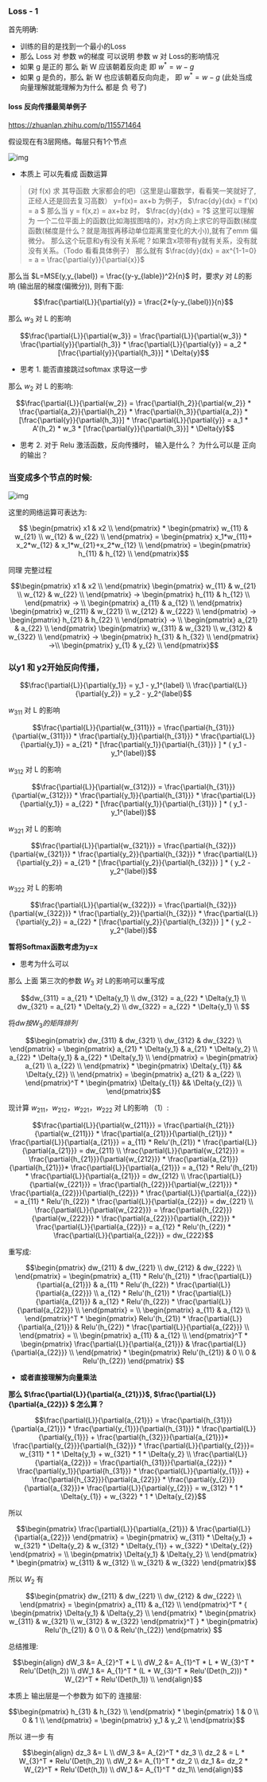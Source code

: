 ### Loss - 1

首先明确:
+ 训练的目的是找到一个最小的Loss
+ 那么 Loss 对 参数 w的梯度 可以说明 参数 w 对 Loss的影响情况
+ 如果 g 是正的  那么 新 W 应该朝着反向走 即 $w^* = w - g$
+ 如果 g 是负的，那么 新 W 也应该朝着反向向走， 即 $w^* = w - g$ (此处当成向量理解就能理解为为什么 都是 负 号了)


#### loss 反向传播最简单例子
https://zhuanlan.zhihu.com/p/115571464

假设现在有3层网络。每层只有1个节点  

![img](doc/example_5.png)

+ 本质上 可以先看成 函数运算

>(对 f(x) 求 其导函数 大家都会的吧)（这里是山寨数学，看看笑一笑就好了, 正经人还是回去复习高数）
y=f(x)= ax+b 为例子， $\frac{dy}{dx} = f'(x) = a $
那么当 y = f(x,z) = ax+bz 时， $\frac{dy}{dx} = ?$
这里可以理解为 一个二位平面上的函数(比如海拔图啥的)，对x方向上求它的导函数(梯度函数(梯度是什么？就是海拔再移动单位距离里变化的大小)),就有了emm 偏微分。
那么这个玩意和y有没有关系呢？如果含x项带有y就有关系，没有就没有关系。（Todo 看看具体例子）
那么就有 $\frac{dy}{dx} = ax^{1-1=0} = a = \frac{\partial{y}}{\partial{x}}$


那么当 $L=MSE(y,y_{label}) = \frac{(y-y_{lable})^2}{n}$ 时，要求$y$ 对 $L$的影响 (输出层的梯度(偏微分)), 则有下面:
```math
\frac{\partial{L}}{\partial{y}} = \frac{2*(y-y_{label})}{n}
```

那么 $w_3$ 对 L 的影响
```math
\frac{\partial{L}}{\partial{w_3}} = \frac{\partial{L}}{\partial{w_3}} * \frac{\partial{y}}{\partial{h_3}} * \frac{\partial{L}}{\partial{y}} = a_2 *  [\frac{\partial{y}}{\partial{h_3}}] * \Delta{y}
```
+ 思考 1. 能否直接跳过softmax 求导这一步


那么 $w_2$ 对 L 的影响:
```math
\frac{\partial{L}}{\partial{w_2}} = \frac{\partial{h_2}}{\partial{w_2}} * \frac{\partial{a_2}}{\partial{h_2}} * \frac{\partial{h_3}}{\partial{a_2}} * [\frac{\partial{y}}{\partial{h_3}}] * \frac{\partial{L}}{\partial{y}} = a_1 *  A'(h_2) * w_3 * [\frac{\partial{y}}{\partial{h_3}}] * \Delta{y}
```
+ 思考 2.  对于 Relu 激活函数，反向传播时， 输入是什么？ 为什么可以是 正向的输出？


### 当变成多个节点的时候:
![img](doc/example_6.png)

这里的网络运算可表达为:
```math


\begin{pmatrix}
x1 & x2 \\
\end{pmatrix}  
*
\begin{pmatrix}
w_{11} & w_{21} \\
w_{12} & w_{22} \\
\end{pmatrix}
=
\begin{pmatrix}
x_1*w_{11}+ x_2*w_{12} &  x_1*w_{21}+x_2*w_{12} \\
\end{pmatrix} 
=
\begin{pmatrix}
h_{11} &  h_{12} \\
\end{pmatrix}
```
同理 完整过程
``` math
\begin{pmatrix}
x1 & x2 \\
\end{pmatrix}  
\begin{pmatrix}
w_{11} & w_{21} \\
w_{12} & w_{22} \\
\end{pmatrix}
->
\begin{pmatrix}
h_{11} &  h_{12} \\
\end{pmatrix}
-> \\
\begin{pmatrix}
a_{11} &  a_{12} \\
\end{pmatrix}

\begin{pmatrix}
w_{211} & w_{221} \\
w_{212} & w_{222} \\
\end{pmatrix}
->
\begin{pmatrix}
h_{21} &  h_{22} \\
\end{pmatrix}
-> \\
\begin{pmatrix}
a_{21} &  a_{22} \\
\end{pmatrix}
\begin{pmatrix}
w_{311} & w_{321} \\
w_{312} & w_{322} \\
\end{pmatrix}
->
\begin{pmatrix}
h_{31} &  h_{32} \\
\end{pmatrix}
->\\
\begin{pmatrix}
y_{1} &  y_{2} \\
\end{pmatrix}
```

### 以y1 和 y2开始反向传播，
```math 
\frac{\partial{L}}{\partial{y_1}} = y_1 - y_1^{label} \\
\frac{\partial{L}}{\partial{y_2}} = y_2 - y_2^{label}
```
$w_{311}$ 对 L 的影响
```math
\frac{\partial{L}}{\partial{w_{311}}} = 
\frac{\partial{h_{31}}}{\partial{w_{311}}} * \frac{\partial{y_1}}{\partial{h_{31}}} * \frac{\partial{L}}{\partial{y_1}} = a_{21} * [\frac{\partial{y_1}}{\partial{h_{31}}} ] * ( y_1 - y_1^{label})
```
$w_{312}$ 对 L 的影响
```math
\frac{\partial{L}}{\partial{w_{312}}} = 
\frac{\partial{h_{31}}}{\partial{w_{312}}} * \frac{\partial{y_1}}{\partial{h_{31}}} * \frac{\partial{L}}{\partial{y_1}} = a_{22} * [\frac{\partial{y_1}}{\partial{h_{31}}} ] * ( y_1 - y_1^{label})
```
$w_{321}$ 对 L 的影响
```math
\frac{\partial{L}}{\partial{w_{321}}} = 
\frac{\partial{h_{32}}}{\partial{w_{321}}} * \frac{\partial{y_2}}{\partial{h_{32}}} * \frac{\partial{L}}{\partial{y_2}} = a_{21} * [\frac{\partial{y_2}}{\partial{h_{32}}} ] * ( y_2 - y_2^{label})
```
$w_{322}$ 对 L 的影响
```math
\frac{\partial{L}}{\partial{w_{322}}} = 
\frac{\partial{h_{32}}}{\partial{w_{322}}} * \frac{\partial{y_2}}{\partial{h_{32}}} * \frac{\partial{L}}{\partial{y_2}} = a_{22} * [\frac{\partial{y_2}}{\partial{h_{32}}} ] * ( y_2 - y_2^{label})
```
**暂将Softmax函数考虑为y=x**
+ 思考为什么可以

那么 上面 第三次的参数 $W_3$ 对 L的影响可以重写成
```math 
dw_{311} = a_{21} * \Delta{y_1} \\  
dw_{312} = a_{22} * \Delta{y_1} \\  
dw_{321} = a_{21} * \Delta{y_2} \\  
dw_{322} = a_{22} * \Delta{y_1} \\  
```
将$dw 按 W_3 的矩阵排列$
```math
\begin{pmatrix}
dw_{311} &  dw_{321} \\
dw_{312} &  dw_{322} \\
\end{pmatrix}
= 
\begin{pmatrix}
a_{21} * \Delta{y_1}  &  a_{21} * \Delta{y_2} \\
a_{22} * \Delta{y_1} &  a_{22} * \Delta{y_1} \\
\end{pmatrix}
=
\begin{pmatrix}
a_{21} \\ a_{22} \\
\end{pmatrix}
*
\begin{pmatrix}
\Delta{y_{1}} && \Delta{y_{2}} \\
\end{pmatrix}
= 
\begin{pmatrix}
a_{21} & a_{22} \\
\end{pmatrix}^T
*
\begin{pmatrix}
\Delta{y_{1}} && \Delta{y_{2}} \\
\end{pmatrix}
```

现计算 $w_{211}，w_{212}， w_{221}， w_{222}$ 对 L的影响 （1）:
```math
\frac{\partial{L}}{\partial{w_{211}}} = \frac{\partial{h_{21}}}{\partial{w_{211}}} * \frac{\partial{a_{21}}}{\partial{h_{21}}} * \frac{\partial{L}}{\partial{a_{21}}} = a_{11} * Relu'(h_{21}) *  \frac{\partial{L}}{\partial{a_{21}}}  = dw_{211} \\  

\frac{\partial{L}}{\partial{w_{212}}} = \frac{\partial{h_{21}}}{\partial{w_{212}}} * \frac{\partial{a_{21}}}{\partial{h_{21}}}* \frac{\partial{L}}{\partial{a_{21}}} = a_{12} * Relu'(h_{21}) * \frac{\partial{L}}{\partial{a_{21}}}  = dw_{212}  \\  

\frac{\partial{L}}{\partial{w_{221}}} = \frac{\partial{h_{22}}}{\partial{w_{221}}} * \frac{\partial{a_{22}}}{\partial{h_{22}}} * \frac{\partial{L}}{\partial{a_{22}}} = a_{11} * Relu'(h_{22}) * \frac{\partial{L}}{\partial{a_{22}}}  =  dw_{221} \\  

\frac{\partial{L}}{\partial{w_{222}}} = \frac{\partial{h_{22}}}{\partial{w_{222}}} * \frac{\partial{a_{22}}}{\partial{h_{22}}} * \frac{\partial{L}}{\partial{a_{22}}} = a_{12} * Relu'(h_{22}) * \frac{\partial{L}}{\partial{a_{22}}} =  dw_{222}
```
重写成:
``` math
\begin{pmatrix}
dw_{211} &  dw_{221} \\
dw_{212} &  dw_{222} \\
\end{pmatrix}
= 
\begin{pmatrix}
a_{11} * Relu'(h_{21}) * \frac{\partial{L}}{\partial{a_{21}}}  &  a_{11} * Relu'(h_{22}) * \frac{\partial{L}}{\partial{a_{22}}} \\
a_{12} * Relu'(h_{21}) * \frac{\partial{L}}{\partial{a_{21}}} & a_{12} * Relu'(h_{22}) * \frac{\partial{L}}{\partial{a_{22}}} \\
\end{pmatrix}
= \\
\begin{pmatrix}
a_{11} &  a_{12} \\
\end{pmatrix}^T
*
\begin{pmatrix}
Relu'(h_{21}) * \frac{\partial{L}}{\partial{a_{21}}} &   Relu'(h_{22}) * \frac{\partial{L}}{\partial{a_{22}}} \\
\end{pmatrix}
= \\
\begin{pmatrix}
a_{11} &  a_{12} \\
\end{pmatrix}^T
* 
\begin{pmatrix}
\frac{\partial{L}}{\partial{a_{21}}} &  \frac{\partial{L}}{\partial{a_{22}}}  \\
\end{pmatrix} * 
\begin{pmatrix}
Relu'(h_{21})  &  0  \\
0 & Relu'(h_{22})
\end{pmatrix} 

```
+ **或者直接理解为向量乘法**

**那么 $\frac{\partial{L}}{\partial{a_{21}}}$, $\frac{\partial{L}}{\partial{a_{22}}} $ 怎么算？**
```math 
\frac{\partial{L}}{\partial{a_{21}}} = \frac{\partial{h_{31}}}{\partial{a_{21}}} * \frac{\partial{y_{1}}}{\partial{h_{31}}} * \frac{\partial{L}}{\partial{y_{1}}}  + \frac{\partial{h_{32}}}{\partial{a_{21}}}* \frac{\partial{y_{2}}}{\partial{h_{32}}} * \frac{\partial{L}}{\partial{y_{2}}}= w_{311} * 1 * \Delta{y_1} + w_{321} * 1 * \Delta{y_2} \\

\frac{\partial{L}}{\partial{a_{22}}} = \frac{\partial{h_{31}}}{\partial{a_{22}}} * \frac{\partial{y_1}}{\partial{h_{31}}} * \frac{\partial{L}}{\partial{y_{1}}}  + \frac{\partial{h_{32}}}{\partial{a_{22}}} * \frac{\partial{y_{2}}}{\partial{a_{32}}}* \frac{\partial{L}}{\partial{y_{2}}} = w_{312} * 1 * \Delta{y_{1}} + w_{322} * 1 * \Delta{y_{2}}
```
所以
```math
\begin{pmatrix}
\frac{\partial{L}}{\partial{a_{21}}} & \frac{\partial{L}}{\partial{a_{22}}} 
\end{pmatrix}
= 
\begin{pmatrix}
w_{311} * \Delta{y_1} + w_{321} * \Delta{y_2} & w_{312} * \Delta{y_{1}} + w_{322} *  \Delta{y_{2}}
\end{pmatrix}
= \\
\begin{pmatrix}
\Delta{y_1} & \Delta{y_2} \\
\end{pmatrix}
*
\begin{pmatrix}
w_{311} & w_{312} \\
w_{321} & w_{322}
\end{pmatrix}
```

所以 $W_2$ 有
```math
\begin{pmatrix}
dw_{211} &  dw_{221} \\
dw_{212} &  dw_{222} \\
\end{pmatrix}
= 
\begin{pmatrix}
a_{11} &  a_{12} \\
\end{pmatrix}^T
* 
{
\begin{pmatrix}
\Delta{y_1} & \Delta{y_2} \\
\end{pmatrix}
*
\begin{pmatrix}
w_{311} & w_{321} \\
w_{312} & w_{322}
\end{pmatrix}^T
}
 * 
\begin{pmatrix}
Relu'(h_{21})  &  0  \\
0 & Relu'(h_{22})
\end{pmatrix} 
```

总结推理:
```math
\begin{align}
dW_3 &= A_{2}^T * L \\
dW_2 &= A_{1}^T * L * W_{3}^T * Relu'(Det(h_2)) \\ 
dW_1 &= A_{1}^T * (L * W_{3}^T * Relu'(Det(h_2))) * W_{2}^T * Relu'(Det(h_1)) \\ 
\end{align}
```
本质上 输出层是一个参数为 如下的 连接层:
```math
\begin{pmatrix}
h_{31} & h_{32} \\
\end{pmatrix}
* 
\begin{pmatrix}
1 & 0 \\
0 & 1 \\
\end{pmatrix}
= 
\begin{pmatrix}
y_1 & y_2 \\
\end{pmatrix}
```

所以 进一步 有
```math
\begin{align}
dz_3 &= L \\
dW_3 &= A_{2}^T * dz_3 \\
dz_2 & = L  * W_{3}^T * Relu'(Det(h_2)) \\
dW_2 &= A_{1}^T * dz_2 \\ 
dz_1 &= dz_2 * W_{2}^T * Relu'(Det(h_1)) \\
dW_1 &= A_{1}^T * dz_1\\ 
\end{align}
```